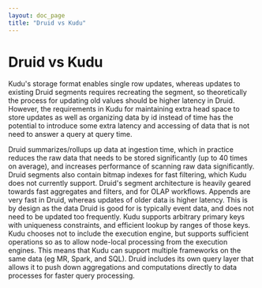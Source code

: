 ```yaml
---
layout: doc_page
title: "Druid vs Kudu"
---
```


<!--
  ~ Licensed to the Apache Software Foundation (ASF) under one
  ~ or more contributor license agreements.  See the NOTICE file
  ~ distributed with this work for additional information
  ~ regarding copyright ownership.  The ASF licenses this file
  ~ to you under the Apache License, Version 2.0 (the
  ~ "License"); you may not use this file except in compliance
  ~ with the License.  You may obtain a copy of the License at
  ~
  ~   http://www.apache.org/licenses/LICENSE-2.0
  ~
  ~ Unless required by applicable law or agreed to in writing,
  ~ software distributed under the License is distributed on an
  ~ "AS IS" BASIS, WITHOUT WARRANTIES OR CONDITIONS OF ANY
  ~ KIND, either express or implied.  See the License for the
  ~ specific language governing permissions and limitations
  ~ under the License.
  -->

# Druid vs Kudu

Kudu's storage format enables single row updates, whereas updates to existing Druid segments requires recreating the segment, so theoretically  
the process for updating old values should be higher latency in Druid. However, the requirements in Kudu for maintaining extra head space to store 
updates as well as organizing data by id instead of time has the potential to introduce some extra latency and accessing 
of data that is not need to answer a query at query time. 

Druid summarizes/rollups up data at ingestion time, which in practice reduces the raw data that needs to be 
stored significantly (up to 40 times on average), and increases performance of scanning raw data significantly. 
Druid segments also contain bitmap indexes for fast filtering, which Kudu does not currently support. 
Druid's segment architecture is heavily geared towards fast aggregates and filters, and for OLAP workflows. Appends are very 
fast in Druid, whereas updates of older data is higher latency. This is by design as the data Druid is good for is typically event data, 
and does not need to be updated too frequently. Kudu supports arbitrary primary keys with uniqueness constraints, and 
efficient lookup by ranges of those keys. Kudu chooses not to include the execution engine, but supports sufficient 
operations so as to allow node-local processing from the execution engines. This means that Kudu can support multiple frameworks on the same data (eg MR, Spark, and SQL). 
Druid includes its own query layer that allows it to push down aggregations and computations directly to data processes for faster query processing.
